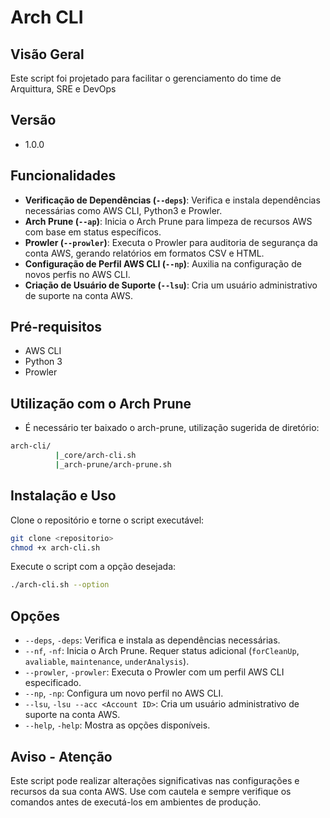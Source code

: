 # Arch CLI

## Visão Geral
Este script foi projetado para facilitar o gerenciamento do time de Arquittura, SRE e DevOps

## Versão
- 1.0.0

## Funcionalidades
- **Verificação de Dependências (`--deps`)**: Verifica e instala dependências necessárias como AWS CLI, Python3 e Prowler.
- **Arch Prune (`--ap`)**: Inicia o Arch Prune para limpeza de recursos AWS com base em status específicos.
- **Prowler (`--prowler`)**: Executa o Prowler para auditoria de segurança da conta AWS, gerando relatórios em formatos CSV e HTML.
- **Configuração de Perfil AWS CLI (`--np`)**: Auxilia na configuração de novos perfis no AWS CLI.
- **Criação de Usuário de Suporte (`--lsu`)**: Cria um usuário administrativo de suporte na conta AWS.

## Pré-requisitos
- AWS CLI
- Python 3
- Prowler

## Utilização com o Arch Prune
- É necessário ter baixado o arch-prune, utilização sugerida de diretório:
```bash
arch-cli/
          |_core/arch-cli.sh
          |_arch-prune/arch-prune.sh
```

## Instalação e Uso
Clone o repositório e torne o script executável:
```bash
git clone <repositorio>
chmod +x arch-cli.sh
```

Execute o script com a opção desejada:
```bash
./arch-cli.sh --option
```

## Opções
- `--deps`, `-deps`: Verifica e instala as dependências necessárias.
- `--nf`, `-nf`: Inicia o Arch Prune. Requer status adicional (`forCleanUp`, `avaliable`, `maintenance`, `underAnalysis`).
- `--prowler`, `-prowler`: Executa o Prowler com um perfil AWS CLI especificado.
- `--np`, `-np`: Configura um novo perfil no AWS CLI.
- `--lsu`, `-lsu --acc <Account ID>`: Cria um usuário administrativo de suporte na conta AWS.
- `--help`, `-help`: Mostra as opções disponíveis.

## Aviso - Atenção
Este script pode realizar alterações significativas nas configurações e recursos da sua conta AWS. Use com cautela e sempre verifique os comandos antes de executá-los em ambientes de produção.
